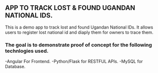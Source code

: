 ## APP TO TRACK LOST & FOUND UGANDAN NATIONAL IDS.

This is a demo app to track lost and found Ugandan National IDs. It allows users to register lost national id and diaply them for owners to trace them. 

### The goal is to demonstrate proof of concept for the following technlogies used. 

-Angular For Frontend.
-Python/Flask for RESTFUL APIs.
-MySQL for Database.


